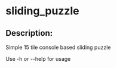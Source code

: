 # sliding_puzzle

## Description:
Simple 15 tile console based sliding puzzle

Use -h or --help for usage
